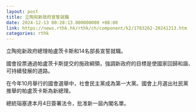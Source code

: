 ```yaml
---
layout: post
title: 立陶宛新政府宣誓就職
date: 2024-12-13 00:28:13.000000000 +08:00
link: https://news.rthk.hk/rthk/ch/component/k2/1783262-20241213.htm
categories: rthk
---
```


立陶宛新政府總理帕盧茨卡斯和14名部長宣誓就職。

國會投票通過帕盧茨卡斯提交的施政綱領，強調新政府的目標是使國家回歸和諧、可持續發展的道路。

在今年10月舉行的國會選舉中，社會民主黨成為第一大黨。國會上月選出社民黨推舉的帕盧茨卡斯為新總理。

總統瑙塞達本月4日簽署法令，批准新一屆內閣名單。
